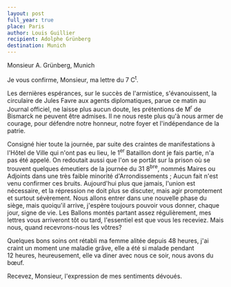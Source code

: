 ```yaml
---
layout: post
full_year: true
place: Paris
author: Louis Guillier
recipient: Adolphe Grünberg
destination: Munich
---
```


Monsieur A. Grünberg, Munich


Je vous confirme, Monsieur, ma lettre du 7 C<sup>t</sup>.

Les dernières espérances, sur le succès de l'armistice, s'évanouissent, la
circulaire de Jules Favre aux agents diplomatiques, parue ce matin au Journal
officiel, ne laisse plus aucun doute, les prétentions de M<sup>r</sup> de Bismarck ne
peuvent être admises. Il ne nous reste plus qu'à nous armer de courage, pour
défendre notre honneur, notre foyer et l'indépendance de la patrie.

Consigné hier toute la journée, par suite des craintes de manifestations
à l'Hôtel de Ville qui n'ont pas eu lieu, le 1<sup>er</sup> Bataillon dont je fais partie,
n'a pas été appelé. On redoutait aussi que l'on se portât sur la prison où se
trouvent quelques émeutiers de la journée du 31 8<sup>bre</sup>, nommés Maires ou Adjoints
dans une très faible minorité d'Arrondissements ; Aucun fait n'est venu
confirmer ces bruits. Aujourd'hui plus que jamais, l'union est nécessaire, et
la répression ne doit plus se discuter, mais agir promptement et surtout
sévèrement. Nous allons entrer dans une nouvelle phase du siège, mais quoiqu'il
arrive, j'espère toujours pouvoir vous donner, chaque jour, signe de vie. Les
Ballons montés partant assez régulièrement, mes lettres vous arriveront tôt ou
tard, l'essentiel est que vous les receviez. Mais nous, quand recevrons-nous
les vôtres?

Quelques bons soins ont rétabli ma femme alitée depuis 48 heures, j'ai craint
un moment une maladie grâve, elle a été si malade pendant 12 heures,
heureusement, elle va diner avec nous ce soir, nous avons du bœuf.

Recevez, Monsieur, l'expression de mes sentiments dévoués.
